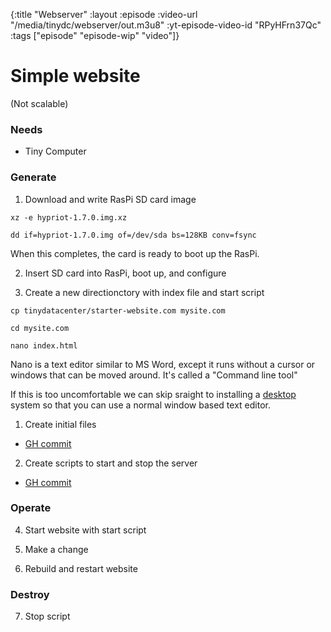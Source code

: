 {:title "Webserver"
 :layout :episode
 :video-url "/media/tinydc/webserver/out.m3u8"
 :yt-episode-video-id "RPyHFrn37Qc"
 :tags ["episode" "episode-wip" "video"]}



# Simple website

(Not scalable)


### Needs

* Tiny Computer


### Generate

1. Download and write RasPi SD card image


`xz -e hypriot-1.7.0.img.xz`

`dd if=hypriot-1.7.0.img of=/dev/sda bs=128KB conv=fsync`

When this completes, the card is ready to boot up the RasPi.

2. Insert SD card into RasPi, boot up, and configure

3. Create a new directionctory with index file and start script


`cp tinydatacenter/starter-website.com mysite.com`



`cd mysite.com`

`nano index.html`

Nano is a text editor similar to MS Word, except it runs without a cursor or windows that can be moved around. It's called a "Command line tool"


If this is too uncomfortable we can skip sraight to installing a [desktop](desktop.html) system so that you can use a normal window based text editor.


1. Create initial files
  * [GH commit](https://github.com/harlanji/tinydatacenter/commit/e370eb5d5dfd8af3aba7cb5418defd2bb4081f05)
2. Create scripts to start and stop the server
  * [GH commit](https://github.com/harlanji/tinydatacenter/commit/c7f4bf429786fdc5f7b948df5012a4541c275ea7)



### Operate

4. Start website with start script




5. Make a change
6. Rebuild and restart website

### Destroy

7. Stop script
